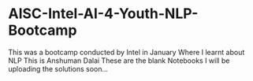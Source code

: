 # AISC-Intel-AI-4-Youth-NLP-Bootcamp
This was a bootcamp conducted by Intel in January Where I learnt about NLP
This is Anshuman Dalai
These are the blank Notebooks 
I will be uploading the solutions soon...
